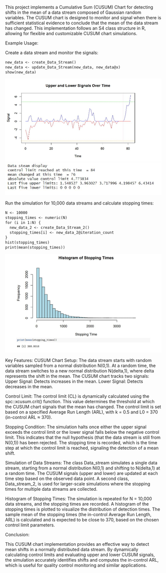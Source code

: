 This project implements a Cumulative Sum (CUSUM) Chart for detecting shifts in the mean of a data stream composed of Gaussian random variables. The CUSUM chart is designed to monitor and signal when there is sufficient statistical evidence to conclude that the mean of the data stream has changed. This implementation follows an S4 class structure in R, allowing for flexible and customizable CUSUM chart simulations.



Example Usage:

Create a data stream and monitor the signals:

    new_data <- create_Data_Stream()
    new_data <- update_Data_Stream(new_data, new_data@x)
    show(new_data)

![alt text](https://github.com/Jacob-J-Richards/CUSUM-Chart-From-Random-Data-Stream/blob/main/cusum.JPG)
![alt text](https://github.com/Jacob-J-Richards/CUSUM-Chart-From-Random-Data-Stream/blob/main/monitor.JPG)


Run the simulation for 10,000 data streams and calculate stopping times:

    N <- 10000
    stopping_times <- numeric(N)
    for (i in 1:N) {
      new_data_2 <- create_Data_Stream_2()
      stopping_times[i] <- new_data_2@iteration_count
    }
    hist(stopping_times)
    print(mean(stopping_times))
    
![alt text](https://github.com/Jacob-J-Richards/CUSUM-Chart-From-Random-Data-Stream/blob/main/histogram.JPG)


Key Features:
CUSUM Chart Setup:
The data stream starts with random variables sampled from a normal distribution N(0,1).
At a random time, the data stream switches to a new normal distribution N(delta,1), where delta represents the shift in the mean.
The CUSUM chart tracks two signals:
    Upper Signal: Detects increases in the mean.
    Lower Signal: Detects decreases in the mean.

Control Limit:
The control limit (CL) is dynamically calculated using the spc::xcusum.crit() function. This value determines the threshold at which the CUSUM chart signals that the mean has changed.
The control limit is set based on a specified Average Run Length (ARL), with k = 0.5 and L0 = 370 (in-control ARL ≈ 370).

Stopping Condition:
The simulation halts once either the upper signal exceeds the control limit or the lower signal falls below the negative control limit. This indicates that the null hypothesis (that the data stream is still from N(0,1)) has been rejected.
The stopping time is recorded, which is the time step at which the control limit is reached, signaling the detection of a mean shift.

Simulation of Data Streams:
The class Data_stream simulates a single data stream, starting from a normal distribution N(0,1) and shifting to N(delta,1) at a random time.
The CUSUM signals (upper and lower) are updated at each time step based on the observed data point.
A second class, Data_stream_2, is used for larger-scale simulations where the stopping times for multiple data streams are collected.

Histogram of Stopping Times:
The simulation is repeated for N = 10,000 data streams, and the stopping times are recorded.
A histogram of the stopping times is plotted to visualize the distribution of detection times.
The sample mean of the stopping times (the in-control Average Run Length, ARL) is calculated and is expected to be close to 370, based on the chosen control limit parameters.

Conclusion:

This CUSUM chart implementation provides an effective way to detect mean shifts in a normally distributed data stream. By dynamically calculating control limits and evaluating upper and lower CUSUM signals, the simulation accurately identifies shifts and computes the in-control ARL, which is useful for quality control monitoring and similar applications.
